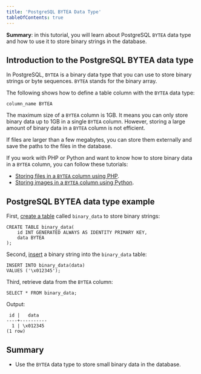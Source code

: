 ```yaml
---
title: 'PostgreSQL BYTEA Data Type'
tableOfContents: true
---
```


**Summary**: in this tutorial, you will learn about PostgreSQL `BYTEA` data type and how to use it to store binary strings in the database.

## Introduction to the PostgreSQL BYTEA data type

In PostgreSQL, `BYTEA` is a binary data type that you can use to store binary strings or byte sequences. `BYTEA` stands for the binary array.

The following shows how to define a table column with the `BYTEA` data type:

```
column_name BYTEA
```

The maximum size of a `BYTEA` column is 1GB. It means you can only store binary data up to 1GB in a single `BYTEA` column. However, storing a large amount of binary data in a `BYTEA` column is not efficient.

If files are larger than a few megabytes, you can store them externally and save the paths to the files in the database.

If you work with PHP or Python and want to know how to store binary data in a `BYTEA` column, you can follow these tutorials:

- [Storing files in a `BYTEA` column using PHP](/docs/postgresql/postgresql-php/postgresql-blob).
- [Storing images in a `BYTEA` column using Python](/docs/postgresql/postgresql-python/blob).

## PostgreSQL BYTEA data type example

First, [create a table](/docs/postgresql/postgresql-create-table) called `binary_data` to store binary strings:

```
CREATE TABLE binary_data(
    id INT GENERATED ALWAYS AS IDENTITY PRIMARY KEY,
    data BYTEA
);
```

Second, [insert](/docs/postgresql/postgresql-insert) a binary string into the `binary_data` table:

```
INSERT INTO binary_data(data)
VALUES ('\x012345');
```

Third, retrieve data from the `BYTEA` column:

```
SELECT * FROM binary_data;
```

Output:

```
 id |   data
----+----------
  1 | \x012345
(1 row)
```

## Summary

- Use the `BYTEA` data type to store small binary data in the database.
